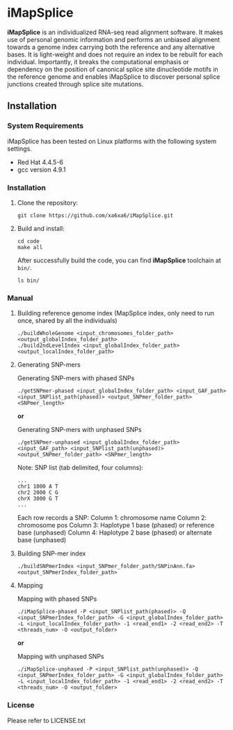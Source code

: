 # iMapSplice
__iMapSplice__ is an individualized RNA-seq read alignment software. It makes use of personal genomic information and performs an unbiased alignment towards a genome index carrying both the reference and any alternative bases. It is light-weight and does not require an index to be rebuilt for each individual. Importantly, it breaks the computational emphasis or dependency on the position of canonical splice site dinucleotide motifs in the reference genome and enables iMapSplice to discover personal splice junctions created through splice site mutations.

## Installation

### System Requirements
iMapSplice has been tested on Linux platforms with the following system settings.
  * Red Hat 4.4.5-6
  * gcc version 4.9.1

### Installation
1. Clone the repository:

    ```
    git clone https://github.com/xa6xa6/iMapSplice.git
    ```

2. Build and install:

    ```
    cd code
    make all
    ```

    After successfully build the code, you can find __iMapSplice__ toolchain at ``bin/``.

    ```
    ls bin/
    ```
    
### Manual
1. Building reference genome index (MapSplice index, only need to run once, shared by all the individuals)
    
    ```
    ./buildWholeGenome <input_chromosomes_folder_path> <output_globalIndex_folder_path>
    ./build2ndLevelIndex <input_globalIndex_folder_path> <output_localIndex_folder_path>
    ```
    
2. Generating SNP-mers
   
    Generating SNP-mers with phased SNPs
    
    ```
    ./getSNPmer-phased <input_globalIndex_folder_path> <input_GAF_path> <input_SNPlist_path(phased)> <output_SNPmer_folder_path> <SNPmer_length>
    ```    
    
    __or__
    
    Generating SNP-mers with unphased SNPs
    
    ```
    ./getSNPmer-unphased <input_globalIndex_folder_path> <input_GAF_path> <input_SNPlist_path(unphased)> <output_SNPmer_folder_path> <SNPmer_length>
    ```    
       
    Note: SNP list (tab delimited, four columns):
    
    ```
    ...
    chr1 1000 A T
    chr2 2000 C G
    chrX 3000 G T 
    ...
    ```
    
    Each row records a SNP:
    Column 1: chromosome name
    Column 2: chromosome pos
    Column 3: Haplotype 1 base (phased) or reference base (unphased)
    Column 4: Haplotype 2 base (phased) or alternate base (unphased)
    
 3. Building SNP-mer index
    
    ```
    ./buildSNPmerIndex <input_SNPmer_folder_path/SNPinAnn.fa> <output_SNPmerIndex_folder_path> 
    ```
  
 4. Mapping
   
    Mapping with phased SNPs
    
    ```
    ./iMapSplice-phased -P <input_SNPlist_path(phased)> -Q <input_SNPmerIndex_folder_path> -G <input_globalIndex_folder_path> -L <input_localIndex_folder_path> -1 <read_end1> -2 <read_end2> -T <threads_num> -O <output_folder>
    ```
   
    __or__
   
    Mapping with unphased SNPs
   
    ```
    ./iMapSplice-unphased -P <input_SNPlist_path(unphased)> -Q <input_SNPmerIndex_folder_path> -G <input_globalIndex_folder_path> -L <input_localIndex_folder_path> -1 <read_end1> -2 <read_end2> -T <threads_num> -O <output_folder>
    ```
    
### License
Please refer to LICENSE.txt